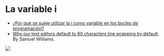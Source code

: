 
# La variable i

* [¿Por qué se suele utilizar la i como variable en los bucles de programación?](https://www.microsiervos.com/archivo/ordenadores/i-variable-bucles-programacion.html)
* [Why our text editors default to 80 characters line wrapping by default](https://twitter.com/ioquatix/status/1530769101353717761?t=UUg10eT83Bxh7JtwvjLTvQ&s=09). By Samuel Williams. 

![](https://pbs.twimg.com/media/FT5iYUgVIAA6mJV?format=jpg&name=large)

